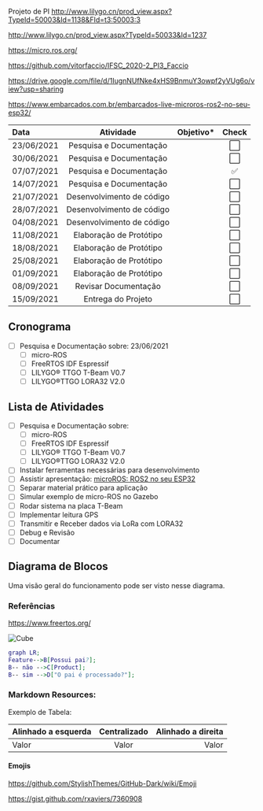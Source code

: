 

Projeto de PI
http://www.lilygo.cn/prod_view.aspx?TypeId=50003&Id=1138&FId=t3:50003:3

http://www.lilygo.cn/prod_view.aspx?TypeId=50033&Id=1237

https://micro.ros.org/

https://github.com/vitorfaccio/IFSC_2020-2_PI3_Faccio

https://drive.google.com/file/d/1IugnNUfNke4xHS9BnmuY3owpf2yVUg6o/view?usp=sharing

https://www.embarcados.com.br/embarcados-live-microros-ros2-no-seu-esp32/

Data | Atividade | Objetivo* | Check
:--------- | :------: | :-------: | :-------:
23/06/2021 | Pesquisa e Documentação    |   | ⬜️
30/06/2021 | Pesquisa e Documentação    |   | ⬜️
07/07/2021 | Pesquisa e Documentação    |   | ✅
14/07/2021 | Pesquisa e Documentação    |   | ⬜️
21/07/2021 | Desenvolvimento de código  |   | ⬜️
28/07/2021 | Desenvolvimento de código  |   | ⬜️
04/08/2021 | Desenvolvimento de código  |   | ⬜️
11/08/2021 | Elaboração de Protótipo    |   | ⬜️
18/08/2021 | Elaboração de Protótipo    |   | ⬜️
25/08/2021 | Elaboração de Protótipo    |   | ⬜️
01/09/2021 | Elaboração de Protótipo    |   | ⬜️
08/09/2021 | Revisar Documentação       |   | ⬜️
15/09/2021 | Entrega do Projeto         |   | ⬜️


## Cronograma
- [ ] Pesquisa e Documentação sobre: 23/06/2021
  - [ ] micro-ROS
  - [ ] FreeRTOS IDF Espressif
  - [ ] LILYGO® TTGO T-Beam V0.7
  - [ ] LILYGO®TTGO LORA32 V2.0

## Lista de Atividades

- [ ] Pesquisa e Documentação sobre:
  - [ ] micro-ROS
  - [ ] FreeRTOS IDF Espressif
  - [ ] LILYGO® TTGO T-Beam V0.7
  - [ ] LILYGO®TTGO LORA32 V2.0
- [ ] Instalar ferramentas necessárias para desenvolvimento
- [ ] Assistir apresentação: [microROS: ROS2 no seu ESP32](https://www.youtube.com/watch?v=n2JenAqCLQQ)
- [ ] Separar material prático para aplicação
- [ ] Simular exemplo de micro-ROS no Gazebo
- [ ] Rodar sistema na placa T-Beam
- [ ] Implementar leitura GPS
- [ ] Transmitir e Receber dados via LoRa com LORA32
- [ ] Debug e Revisão
- [ ] Documentar

## Diagrama de Blocos

Uma visão geral do funcionamento pode ser visto nesse diagrama.



### Referências

https://www.freertos.org/



![Cube](./img/PE_configuration.png)

```dot
graph LR;
Feature-->B[Possui pai?];
B-- não -->C[Product];
B-- sim -->D["O pai é processado?"];
```

### Markdown Resources:

Exemplo de Tabela:

Alinhado a esquerda | Centralizado | Alinhado a direita
:--------- | :------: | -------:
Valor | Valor | Valor

#### Emojis

https://github.com/StylishThemes/GitHub-Dark/wiki/Emoji

https://gist.github.com/rxaviers/7360908

